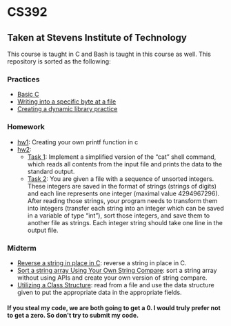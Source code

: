 # CS392
## Taken at Stevens Institute of Technology
This course is taught in C and Bash is taught in this course as well. This repository is sorted as the following:
### Practices 
  - [Basic C](practices/practice2.c)
  - [Writing into a specific byte at a file](practices/task3.c)
  - [Creating a dynamic library practice](practices/cs392_sum)
### Homework
  - [hw1](hw/hw1): Creating your own printf function in c
  - [hw2](hw/hw2): 
    - [Task 1](hw/hw2/cat.c): Implement a simplified version of the “cat” shell command, which reads all contents from the input file and prints the data to the standard output. 
    - [Task 2](hw/hw2/sort.c): You are given a file with a sequence of unsorted integers. These integers are saved in the format of strings (strings of digits) and each line represents one integer (maximal value 4294967296). After reading those strings, your program needs to transform them into integers (transfer each string into an integer which can be saved in a variable of type “int”), sort those integers, and save them to another file as strings. Each integer string should take one line in the output file. 
### Midterm
- [Reverse a string in place in C](midterm/task1.c): reverse a string in place in C.
- [Sort a string array Using Your Own String Compare](midterm/task2.c): sort a string array without using APIs and create your own version of string compare. 
- [Utilizing a Class Structure](midterm/task3.c): read from a file and use the data structure given to put the appropriate data in the appropriate fields. 
#### If you steal my code, we are both going to get a 0. I would truly prefer not to get a zero. So don't try to submit my code.
